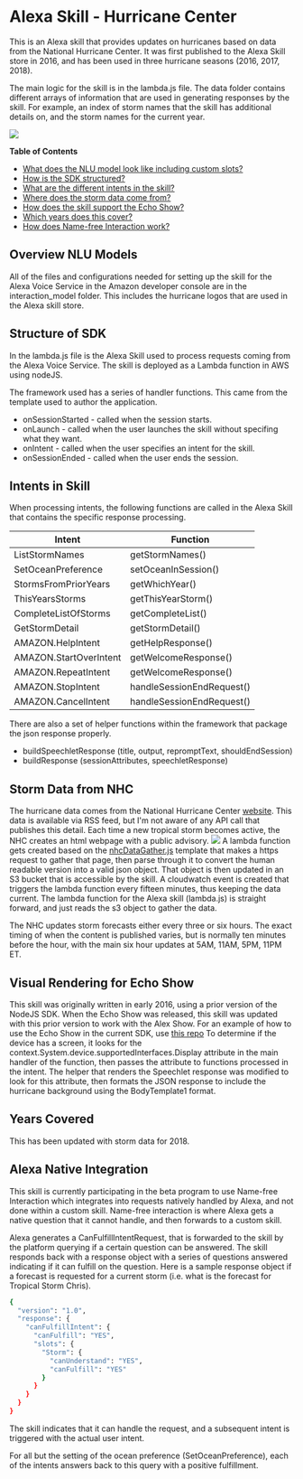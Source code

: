 # Alexa Skill - Hurricane Center

This is an Alexa skill that provides updates on hurricanes based on data from the National Hurricane Center.
It was first published to the Alexa Skill store in 2016, and has been used in three hurricane seasons (2016, 2017, 2018).

The main logic for the skill is in the lambda.js file.
The data folder contains different arrays of information that are used in generating responses by the skill.
For example, an index of storm names that the skill has additional details on, and the storm names for the current year.

![](interaction_model/hurricane-logo-108.jpg)

**Table of Contents**

- [What does the NLU model look like including custom slots?](#overview-NLU-models)
- [How is the SDK structured?](#structure-of-SDK)
- [What are the different intents in the skill?](#intents-in-skill)
- [Where does the storm data come from?](#storm-data-from-NHC)
- [How does the skill support the Echo Show?](#visual-rendering-for-echo-show)
- [Which years does this cover?](#years-covered)
- [How does Name-free Interaction work?](#alexa-native-integration)

## Overview NLU Models

All of the files and configurations needed for setting up the skill for the Alexa Voice Service in the Amazon developer console are in the interaction_model folder.
This includes the hurricane logos that are used in the Alexa skill store.

## Structure of SDK

In the lambda.js file is the Alexa Skill used to process requests coming from the Alexa Voice Service.  The skill is deployed as a Lambda function in AWS using nodeJS.

The framework used has a series of handler functions.  This came from the template used to author the application.

- onSessionStarted - called when the session starts.
- onLaunch - called when the user launches the skill without specifing what they want.
- onIntent - called when the user specifies an intent for the skill.
- onSessionEnded - called when the user ends the session.

## Intents in Skill

When processing intents, the following functions are called in the Alexa Skill that contains the specific response processing.

| Intent | Function |
|----------|--------|
| ListStormNames | getStormNames() |
| SetOceanPreference | setOceanInSession() |
| StormsFromPriorYears | getWhichYear() |
| ThisYearsStorms | getThisYearStorm() |
| CompleteListOfStorms | getCompleteList() |
| GetStormDetail | getStormDetail() |
| AMAZON.HelpIntent | getHelpResponse() |
| AMAZON.StartOverIntent | getWelcomeResponse() |
| AMAZON.RepeatIntent | getWelcomeResponse() |
| AMAZON.StopIntent | handleSessionEndRequest() |
| AMAZON.CancelIntent | handleSessionEndRequest() |

There are also a set of helper functions within the framework that package the json response properly.

- buildSpeechletResponse (title, output, repromptText, shouldEndSession)
- buildResponse (sessionAttributes, speechletResponse)

## Storm Data from NHC

The hurricane data comes from the National Hurricane Center [website](https://www.nhc.noaa.gov/). This data is available via RSS feed, but I'm not aware of any API call that publishes this detail.
Each time a new tropical storm becomes active, the NHC creates an html webpage with a public advisory.
![](https://s3.amazonaws.com/hurricane-data/images/sampleNHCdata.png)
A lambda function gets created based on the [nhcDataGather.js](https://github.com/terrenjpeterson/hurricane/blob/master/nhcDataGather.js) template that makes a https request to gather that page, then parse through it to convert the human readable version into a valid json object.
That object is then updated in an S3 bucket that is accessible by the skill.
A cloudwatch event is created that triggers the lambda function every fifteen minutes, thus keeping the data current.
The lambda function for the Alexa skill (lambda.js) is straight forward, and just reads the s3 object to gather the data.

The NHC updates storm forecasts either every three or six hours. The exact timing of when the content is published varies, but is normally ten minutes before the hour, with the main six hour updates at 5AM, 11AM, 5PM, 11PM ET.

## Visual Rendering for Echo Show

This skill was originally written in early 2016, using a prior version of the NodeJS SDK.
When the Echo Show was released, this skill was updated with this prior version to work with the Alex Show.
For an example of how to use the Echo Show in the current SDK, use [this repo](https://github.com/terrenjpeterson/pianoplayer)
To determine if the device has a screen, it looks for the context.System.device.supportedInterfaces.Display attribute in the main handler of the function, then passes the attribute to functions processed in the intent.
The helper that renders the Speechlet response was modified to look for this attribute, then formats the JSON response to include the hurricane background using the BodyTemplate1 format.

## Years Covered

This has been updated with storm data for 2018.

## Alexa Native Integration

This skill is currently participating in the beta program to use Name-free Interaction which integrates into requests natively handled by Alexa, and not done within a custom skill.
Name-free interaction is where Alexa gets a native question that it cannot handle, and then forwards to a custom skill.

Alexa generates a CanFulfillIntentRequest, that is forwarded to the skill by the platform querying if a certain question can be answered.
The skill responds back with a response object with a series of questions answered indicating if it can fulfill on the question.
Here is a sample response object if a forecast is requested for a current storm (i.e. what is the forecast for Tropical Storm Chris).

```sh
{
  "version": "1.0",
  "response": {
    "canFulfillIntent": {
      "canFulfill": "YES",
      "slots": {
        "Storm": {
          "canUnderstand": "YES",
          "canFulfill": "YES"
        }
      }
    }
  }
}
```

The skill indicates that it can handle the request, and a subsequent intent is triggered with the actual user intent.

For all but the setting of the ocean preference (SetOceanPreference), each of the intents answers back to this query with a positive fulfillment. 
